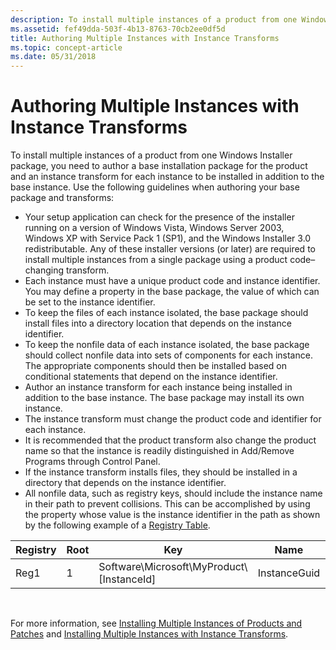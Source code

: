 ```yaml
---
description: To install multiple instances of a product from one Windows Installer package, you need to author a base installation package for the product and an instance transform for each instance to be installed in addition to the base instance.
ms.assetid: fef49dda-503f-4b13-8763-70cb2ee0df5d
title: Authoring Multiple Instances with Instance Transforms
ms.topic: concept-article
ms.date: 05/31/2018
---
```


# Authoring Multiple Instances with Instance Transforms

To install multiple instances of a product from one Windows Installer package, you need to author a base installation package for the product and an instance transform for each instance to be installed in addition to the base instance. Use the following guidelines when authoring your base package and transforms:

-   Your setup application can check for the presence of the installer running on a version of Windows Vista, Windows Server 2003, Windows XP with Service Pack 1 (SP1), and the Windows Installer 3.0 redistributable. Any of these installer versions (or later) are required to install multiple instances from a single package using a product code–changing transform.
-   Each instance must have a unique product code and instance identifier. You may define a property in the base package, the value of which can be set to the instance identifier.
-   To keep the files of each instance isolated, the base package should install files into a directory location that depends on the instance identifier.
-   To keep the nonfile data of each instance isolated, the base package should collect nonfile data into sets of components for each instance. The appropriate components should then be installed based on conditional statements that depend on the instance identifier.
-   Author an instance transform for each instance being installed in addition to the base instance. The base package may install its own instance.
-   The instance transform must change the product code and identifier for each instance.
-   It is recommended that the product transform also change the product name so that the instance is readily distinguished in Add/Remove Programs through Control Panel.
-   If the instance transform installs files, they should be installed in a directory that depends on the instance identifier.
-   All nonfile data, such as registry keys, should include the instance name in their path to prevent collisions. This can be accomplished by using the property whose value is the instance identifier in the path as shown by the following example of a [Registry Table](registry-table.md).



| Registry | Root | Key                                            | Name         | Value           | Component\_      |
|----------|------|------------------------------------------------|--------------|-----------------|------------------|
| Reg1     | 1    | Software\\Microsoft\\MyProduct\\\[InstanceId\] | InstanceGuid | \[ProductCode\] | NonFileDataComp1 |



 

For more information, see [Installing Multiple Instances of Products and Patches](installing-multiple-instances-of-products-and-patches.md) and [Installing Multiple Instances with Instance Transforms](installing-multiple-instances-with-instance-transforms.md).

 

 



